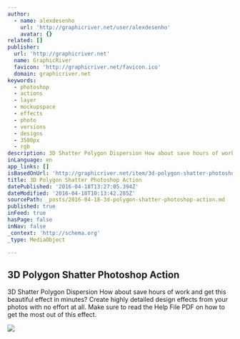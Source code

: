 ```yaml
---
author:
  - name: alexdesenho
    url: 'http://graphicriver.net/user/alexdesenho'
    avatar: {}
related: []
publisher:
  url: 'http://graphicriver.net'
  name: GraphicRiver
  favicon: 'http://graphicriver.net/favicon.ico'
  domain: graphicriver.net
keywords:
  - photoshop
  - actions
  - layer
  - mockupspace
  - effects
  - photo
  - versions
  - designs
  - 3500px
  - rgb
description: 3D Shatter Polygon Dispersion How about save hours of work and get this beautiful effect in minutes? Create highly detailed design effects from your photos with no effort at all. Make sure to read the Help File PDF on how to get the most out of this effect.
inLanguage: en
app_links: []
isBasedOnUrl: 'http://graphicriver.net/item/3d-polygon-shatter-photoshop-action/15235867?ref=avatter&ref=avatter&clickthrough_id=690323527&redirect_back=true'
title: 3D Polygon Shatter Photoshop Action
datePublished: '2016-04-18T13:27:05.394Z'
dateModified: '2016-04-18T10:13:42.285Z'
sourcePath: _posts/2016-04-18-3d-polygon-shatter-photoshop-action.md
published: true
inFeed: true
hasPage: false
inNav: false
_context: 'http://schema.org'
_type: MediaObject

---
```

<article style=""><h1>3D Polygon Shatter Photoshop Action</h1><p>3D Shatter Polygon Dispersion How about save hours of work and get this beautiful effect in minutes? Create highly detailed design effects from your photos with no effort at all. Make sure to read the Help File PDF on how to get the most out of this effect.</p><img src="https://image-gr.s3.envato.com/files/175856445/ImagePreview.jpg" /></article>